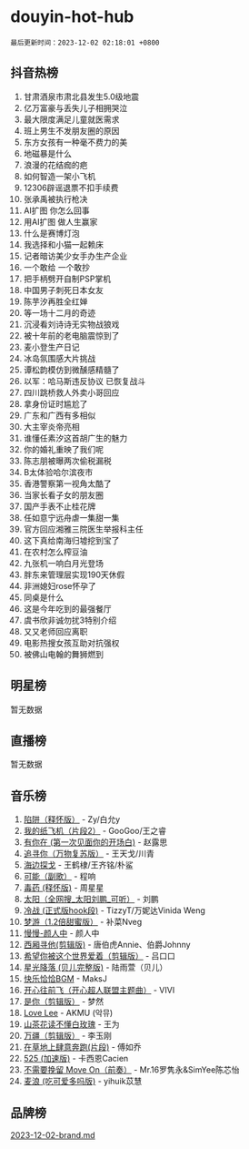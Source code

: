# douyin-hot-hub

`最后更新时间：2023-12-02 02:18:01 +0800`

## 抖音热榜

1. 甘肃酒泉市肃北县发生5.0级地震
1. 亿万富豪与丢失儿子相拥哭泣
1. 最大限度满足儿童就医需求
1. 班上男生不发朋友圈的原因
1. 东方女孩有一种毫不费力的美
1. 地磁暴是什么
1. 浪漫的花结痂的疤
1. 如何智造一架小飞机
1. 12306辟谣退票不扣手续费
1. 张承禹被执行枪决
1. AI扩图 你怎么回事
1. 用AI扩图 做人生赢家
1. 什么是赛博灯泡
1. 我选择和小猫一起赖床
1. 记者暗访美少女手办生产企业
1. 一个敢给 一个敢抄
1. 把手柄劈开自制PSP掌机
1. 中国男子刺死日本女友
1. 陈芋汐再胜全红婵
1. 等一场十二月的奇迹
1. 沉浸看刘诗诗无实物战狼戏
1. 被十年前的老电脑震惊到了
1. 麦小登生产日记
1. 冰岛氛围感大片挑战
1. 谭松韵模仿到微醺感精髓了
1. 以军：哈马斯违反协议 已恢复战斗
1. 四川跳桥救人外卖小哥回应
1. 拿身份证时尴尬了
1. 广东和广西有多相似
1. 大主宰炎帝亮相
1. 谁懂任素汐这首胡广生的魅力
1. 你的婚礼重映了我们呢
1. 陈志朋被曝两次偷税漏税
1. B太体验哈尔滨夜市
1. 香港警察第一视角太酷了
1. 当家长看子女的朋友圈
1. 国产手表不止桂花牌
1. 任如意宁远舟虐一集甜一集
1. 官方回应湘雅三院医生举报科主任
1. 这下真给南海归墟挖到宝了
1. 在农村怎么榨豆油
1. 九张机一响白月光登场
1. 胖东来管理层实现190天休假
1. 非洲媳妇rose怀孕了
1. 同桌是什么
1. 这是今年吃到的最强餐厅
1. 虞书欣非诚勿扰3特别介绍
1. 又又老师回应离职
1. 电影热搜女孩互助对抗强权
1. 被佛山电翰的舞狮燃到

## 明星榜

暂无数据

## 直播榜

暂无数据

## 音乐榜

1. [陷阱（释怀版）](https://sf6-cdn-tos.douyinstatic.com/obj/tos-cn-ve-2774/oE8C21LeZrzKLDFfQYgMzx4GAIHageG5IzayY7) - Zy/白允y
1. [我的纸飞机（片段2）](https://sf3-cdn-tos.douyinstatic.com/obj/tos-cn-ve-2774/oM2ZrKcg2CD5AeRB2gkeXOFB1IxAGJdZPazYHf) - GooGoo/王之睿
1. [有你在 (第一次见面你的开场白)](https://sf3-cdn-tos.douyinstatic.com/obj/tos-cn-ve-2774/oAthrQ3ClJBfI57uBoFEgNDYtNCZ0TSYQQfxQ0) - 赵露思
1. [追寻你（万物复苏版）](https://sf3-cdn-tos.douyinstatic.com/obj/tos-cn-ve-2774/oYeAZJsbjIDit9APmBg8u6uDUQnHmoCf3gbo74) - 王天戈/川青
1. [海边探戈](https://sf6-cdn-tos.douyinstatic.com/obj/tos-cn-ve-2774/os9gE0VQCGqt6VQkZDyBBYvfSDY0QFe3vVmubn) - 王鹤棣/王齐铭/朴鲨
1. [可能（副歌）](https://sf3-cdn-tos.douyinstatic.com/obj/tos-cn-ve-2774/cde1731888894259b333569393c2fb51) - 程响
1. [毒药 (释怀版)](https://sf6-cdn-tos.douyinstatic.com/obj/tos-cn-ve-2774/oYILMEAzspdZBIzy4frJNB8ZHPHWAhiwowd4Ad) - 周星星
1. [太阳（全网搜_太阳刘鹏_可听）](https://sf3-cdn-tos.douyinstatic.com/obj/tos-cn-ve-2774/ogWbyIQnlBFImVbeDocRdCIYtBHlbJXgfZMvgz) - 刘鹏
1. [冷战 (正式版hook段)](https://sf3-cdn-tos.douyinstatic.com/obj/tos-cn-ve-2774/oMuEoiBasWApEMVDgNiI8VAByNmwo5J0pyf8Yx) - TizzyT/万妮达Vinida Weng
1. [梦游（1.2倍甜蜜版）](https://sf3-cdn-tos.douyinstatic.com/obj/tos-cn-ve-2774/o4gyAUm8hwufoEABmwVIiQtHsFuGzAEEWtNMzo) - 补菜Nveg
1. [慢慢-颜人中](https://sf6-cdn-tos.douyinstatic.com/obj/tos-cn-ve-2774/ocjHNfBXdBxQNC8ZGAeoLMFTUgtBg8bkExunDC) - 颜人中
1. [西厢寻他(剪辑版)](https://sf3-cdn-tos.douyinstatic.com/obj/tos-cn-ve-2774/oUsAVfAQKlRNxEv5qxvIB8o5qmIWUcXbzJKJhw) - 唐伯虎Annie、伯爵Johnny
1. [希望你被这个世界爱着（剪辑版）](https://sf3-cdn-tos.douyinstatic.com/obj/tos-cn-ve-2774/oo4H3BfEygN7l7bQaMBOZHCQ1eI4FqtED5skQ2) - 吕口口
1. [星光降落 (贝儿完整版)](https://sf3-cdn-tos.douyinstatic.com/obj/tos-cn-ve-2774/okwB9hAwyAtsFFkFBzAX1hOOfQuIoMNs0W2Mwr) - 陆雨萱（贝儿）
1. [快乐恰恰BGM](https://sf6-cdn-tos.douyinstatic.com/obj/tos-cn-ve-2774/07b173ca7d2f40f3ba0b97ac7fa3a44a) - MaksJ
1. [开心往前飞（开心超人联盟主题曲）](https://sf6-cdn-tos.douyinstatic.com/obj/tos-cn-ve-2774/9d8fb7c82cf1421fb93a9fe925275e0a) - VIVI
1. [是你（剪辑版）](https://sf6-cdn-tos.douyinstatic.com/obj/tos-cn-ve-2774/46019dae783c4c969944217fe1cfafc4) - 梦然
1. [Love Lee](https://sf3-cdn-tos.douyinstatic.com/obj/tos-cn-ve-2774/o05GbkJGbCBTdDnMtB0fwOYgkeZp23vrWQDQBS) - AKMU (악뮤)
1. [山茶花读不懂白玫瑰](https://sf3-cdn-tos.douyinstatic.com/obj/tos-cn-ve-2774/osfn8B7DktrRHEPJgPCfDbw7QDQEkwC16BxZg9) - 王为
1. [万疆（剪辑版）](https://sf6-cdn-tos.douyinstatic.com/obj/tos-cn-ve-2774/ooG7oVgFlDTelKCjCsTTobQvbdtj1BBQXnfZd8) - 李玉刚
1. [在草地上肆意奔跑(片段)](https://sf3-cdn-tos.douyinstatic.com/obj/tos-cn-ve-2774/8831d494742f45dabdfa8adb8b817259) - 傅如乔
1. [525 (加速版)](https://sf3-cdn-tos.douyinstatic.com/obj/tos-cn-ve-2774/oIfKCtqfDyP8Vc9FpAPgWMyezT6LnDT1abRwGg) - 卡西恩Cacien
1. [不需要挽留 Move On（前奏）](https://sf3-cdn-tos.douyinstatic.com/obj/tos-cn-ve-2774/ooCBhgCCkF4nExzQL9WZSUbitfA8IsDkgQIYhe) - Mr.16罗隽永&SimYee陈芯怡
1. [麦浪 (吃可爱多吗版)](https://sf3-cdn-tos.douyinstatic.com/obj/tos-cn-ve-2774/fb2bf2aaa2854aaa8ec0fcfabbee4bd8) - yihuik苡慧

## 品牌榜

[2023-12-02-brand.md](2023-12-02-brand.md)
